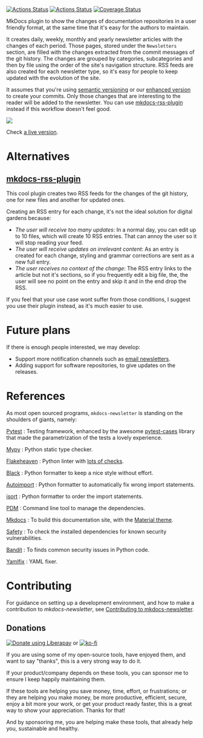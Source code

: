 [![Actions Status](https://github.com/lyz-code/mkdocs-newsletter/workflows/Tests/badge.svg)](https://github.com/lyz-code/mkdocs-newsletter/actions)
[![Actions Status](https://github.com/lyz-code/mkdocs-newsletter/workflows/Build/badge.svg)](https://github.com/lyz-code/mkdocs-newsletter/actions)
[![Coverage Status](https://coveralls.io/repos/github/lyz-code/mkdocs-newsletter/badge.svg?branch=main)](https://coveralls.io/github/lyz-code/mkdocs-newsletter?branch=main)

MkDocs plugin to show the changes of documentation repositories in a user
friendly format, at the same time that it's easy for the authors to maintain.

It creates daily, weekly, monthly and yearly newsletter articles with the
changes of each period. Those pages, stored under the `Newsletters` section, are
filled with the changes extracted from the commit messages of the git history.
The changes are grouped by categories, subcategories and then by file using the
order of the site's navigation structure. RSS feeds are also created for each
newsletter type, so it's easy for people to keep updated with the evolution of
the site.

It assumes that you're using [semantic versioning](https://semver.org/) or our
[enhanced version](#commit-message-guidelines) to create your commits. Only
those changes that are interesting to the reader will be added to the
newsletter. You can use
[mkdocs-rss-plugin](https://github.com/Guts/mkdocs-rss-plugin) instead if this
workflow doesn't feel good.

![ ](screencast.gif)

Check [a live
version](https://lyz-code.github.io/blue-book/newsletter/0_newsletter_index/).

# Alternatives

## [mkdocs-rss-plugin](https://github.com/Guts/mkdocs-rss-plugin)

This cool plugin creates two RSS feeds for the changes of the git history, one
for new files and another for updated ones.

Creating an RSS entry for each change, it's not the ideal solution for digital
gardens because:

* *The user will receive too many updates*: In a normal day, you can edit up to
    10 files, which will create 10 RSS entries. That can annoy the user so it
    will stop reading your feed.
* *The user will receive updates on irrelevant content*: As an entry is created
    for each change, styling and grammar corrections are sent as a new full
    entry.
* *The user receives no context of the change*: The RSS entry links to the
    article but not it's sections, so if you frequently edit a big file, the,
    the user will see no point on the entry and skip it and in the end drop the
    RSS.

If you feel that your use case wont suffer from those conditions, I suggest you
use their plugin instead, as it's much easier to use.

# Future plans

If there is enough people interested, we may develop:

* Support more notification channels such as [email
    newsletters](https://github.com/lyz-code/mkdocs-newsletter/issues/16).
* Adding support for software repositories, to give updates on the releases.

# References

As most open sourced programs, `mkdocs-newsletter` is standing on the shoulders of
giants, namely:

[Pytest](https://docs.pytest.org/en/latest)
: Testing framework, enhanced by the awesome
    [pytest-cases](https://smarie.github.io/python-pytest-cases/) library that made
    the parametrization of the tests a lovely experience.

[Mypy](https://mypy.readthedocs.io/en/stable/)
: Python static type checker.

[Flakeheaven](https://github.com/flakeheaven/flakeheaven)
: Python linter with [lots of
    checks](https://lyz-code.github.io/blue-book/devops/flakeheaven#plugins).

[Black](https://black.readthedocs.io/en/stable/)
: Python formatter to keep a nice style without effort.

[Autoimport](https://lyz-code.github.io/autoimport)
: Python formatter to automatically fix wrong import statements.

[isort](https://github.com/timothycrosley/isort)
: Python formatter to order the import statements.

[PDM](https://pdm.fming.dev/)
: Command line tool to manage the dependencies.

[Mkdocs](https://www.mkdocs.org/)
: To build this documentation site, with the
[Material theme](https://squidfunk.github.io/mkdocs-material).

[Safety](https://github.com/pyupio/safety)
: To check the installed dependencies for known security vulnerabilities.

[Bandit](https://bandit.readthedocs.io/en/latest/)
: To finds common security issues in Python code.

[Yamlfix](https://github.com/lyz-code/yamlfix)
: YAML fixer.

# Contributing

For guidance on setting up a development environment, and how to make
a contribution to *mkdocs-newsletter*, see [Contributing to
mkdocs-newsletter](https://lyz-code.github.io/mkdocs-newsletter/contributing).

## Donations

<a href="https://liberapay.com/Lyz/donate"><img alt="Donate using
Liberapay" src="https://liberapay.com/assets/widgets/donate.svg"></a>
or
[![ko-fi](https://ko-fi.com/img/githubbutton_sm.svg)](https://ko-fi.com/T6T3GP0V8)

If you are using some of my open-source tools, have enjoyed them, and want to
say "thanks", this is a very strong way to do it.

If your product/company depends on these tools, you can sponsor me to ensure I
keep happily maintaining them.

If these tools are helping you save money, time, effort, or frustrations; or
they are helping you make money, be more productive, efficient, secure, enjoy a
bit more your work, or get your product ready faster, this is a great way to
show your appreciation. Thanks for that!

And by sponsoring me, you are helping make these tools, that already help you,
sustainable and healthy.

